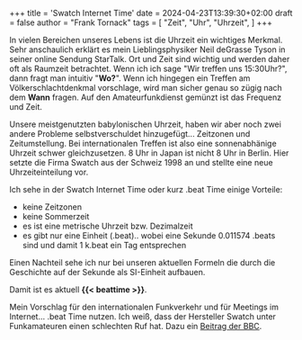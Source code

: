 +++
title = 'Swatch Internet Time'
date = 2024-04-23T13:39:30+02:00
draft = false
author = "Frank Tornack"
tags = [
    "Zeit",
    "Uhr",
    "Uhrzeit",
]
+++

In vielen Bereichen unseres Lebens ist die Uhrzeit ein wichtiges Merkmal. Sehr anschaulich erklärt es mein Lieblingsphysiker Neil deGrasse Tyson in seiner online Sendung StarTalk. Ort und Zeit sind wichtig und werden daher oft als Raumzeit betrachtet. Wenn ich ich sage "Wir treffen uns 15:30Uhr?", dann fragt man intuitiv "**Wo?**". Wenn ich hingegen ein Treffen am Völkerschlachtdenkmal vorschlage, wird man sicher genau so zügig nach dem **Wann** fragen. Auf den Amateurfunkdienst gemünzt ist das Frequenz und Zeit.

Unsere meistgenutzten babylonischen Uhrzeit, haben wir aber noch zwei andere Probleme selbstverschuldet hinzugefügt... Zeitzonen und Zeitumstellung. Bei internationalen Treffen ist also eine sonnenabhänige Uhrzeit schwer gleichzusetzen. 8 Uhr in Japan ist nicht 8 Uhr in Berlin. Hier setzte die Firma Swatch aus der Schweiz 1998 an und stellte eine neue Uhrzeiteinteilung vor.

Ich sehe in der Swatch Internet Time oder kurz .beat Time einige Vorteile:

- keine Zeitzonen
- keine Sommerzeit
- es ist eine metrische Uhrzeit bzw. Dezimalzeit
- es gibt nur eine Einheit (.beat).. wobei eine Sekunde 0.011574 .beats sind und damit 1 k.beat ein Tag entsprechen

Einen Nachteil sehe ich nur bei unseren aktuellen Formeln die durch die Geschichte auf der Sekunde als SI-Einheit aufbauen.

Damit ist es aktuell **{{< beattime >}}**. 

Mein Vorschlag für den internationalen Funkverkehr und für Meetings im Internet... .beat Time nutzen. 
Ich weiß, dass der Hersteller Swatch unter Funkamateuren einen schlechten Ruf hat. Dazu ein [Beitrag der BBC](http://news.bbc.co.uk/2/hi/science/nature/320560.stm). 